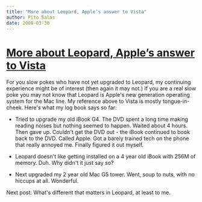 ```yaml
---
title: "More about Leopard, Apple’s answer to Vista"
author: Pito Salas
date: 2008-03-30
---
```

# [More about Leopard, Apple’s answer to Vista](None)




For you slow pokes who have not yet upgraded to Leopard, my continuing
experience might be of interest (then again it may not.) If you are a real
slow poke you may not know that Leopard is Apple's new generation operating
system for the Mac line. My reference above to Vista is mostly tongue-in-
cheek. Here's what my log book says so far:

  * Tried to upgrade my old iBook G4. The DVD spent a long time making reading noises but nothing seemed to happen. Waited about 4 hours. Then gave up. Couldn't get the DVD out - the iBook continued to book back to the DVD. Called Apple. Got a barely trained tech on the phone that really annoyed me. Finally figured it out myself.

  * Leopard doesn't like getting installed on a 4 year old iBook with 256M of memory. Duh. Why didn't it just say so?

  * Next upgraded my 2 year old Mac G5 tower. Went, soup to nuts, with no hiccups at all. Wonderful.

Next post: What's different that matters in Leopard, at least to me.


